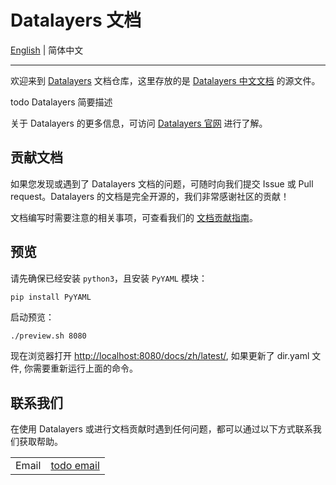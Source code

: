 # Datalayers 文档

[English](./README.md) | 简体中文

---

欢迎来到 [Datalayers](https://github.com/datalayers-io/docs-datalayers) 文档仓库，这里存放的是 [Datalayers 中文文档]( https://docs.datalayers.io/cn/) 的源文件。

todo Datalayers 简要描述

关于 Datalayers 的更多信息，可访问 [Datalayers 官网](https://www.datalayers.io/zh) 进行了解。


## 贡献文档

如果您发现或遇到了 Datalayers 文档的问题，可随时向我们提交 Issue 或 Pull request。Datalayers 的文档是完全开源的，我们非常感谢社区的贡献！

文档编写时需要注意的相关事项，可查看我们的 [文档贡献指南](./CONTRIBUTING-CN.md)。

## 预览

请先确保已经安装 `python3`，且安装 `PyYAML` 模块：

```
pip install PyYAML
```

启动预览：

```sh
./preview.sh 8080
```

现在浏览器打开 <http://localhost:8080/docs/zh/latest/>, 如果更新了 dir.yaml 文件, 你需要重新运行上面的命令。

## 联系我们

在使用 Datalayers 或进行文档贡献时遇到任何问题，都可以通过以下方式联系我们获取帮助。

<table>
  <tbody>
    <tr>
      <td>Email</td>
      <td><a href="todo email">todo email</a></td>
    </tr>
  <tbody>
<table>
